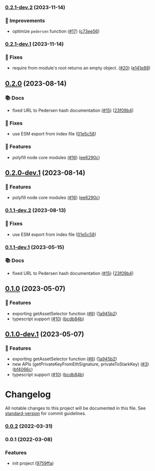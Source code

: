 ### [0.2.1-dev.2](https://github.com/starkware-libs/starkware-crypto-utils/compare/v0.2.1-dev.1...v0.2.1-dev.2) (2023-11-14)


### 💉 Improvements

* optimize `pedersen` function ([#17](https://github.com/starkware-libs/starkware-crypto-utils/issues/17)) ([c73ee56](https://github.com/starkware-libs/starkware-crypto-utils/commit/c73ee565a865b88564441e21d64332478dca2455))

### [0.2.1-dev.1](https://github.com/starkware-libs/starkware-crypto-utils/compare/v0.2.0...v0.2.1-dev.1) (2023-11-14)


### 🔧 Fixes

* require from module's root returns an empty object. ([#20](https://github.com/starkware-libs/starkware-crypto-utils/issues/20)) ([e141e88](https://github.com/starkware-libs/starkware-crypto-utils/commit/e141e886986864fbb9ac2b1cb69f07af05afe47d))

## [0.2.0](https://github.com/starkware-libs/starkware-crypto-utils/compare/v0.1.0...v0.2.0) (2023-08-14)


### 📚 Docs

* fixed URL to Pedersen hash documentation ([#15](https://github.com/starkware-libs/starkware-crypto-utils/issues/15)) ([23f09b4](https://github.com/starkware-libs/starkware-crypto-utils/commit/23f09b44369a58d2f9169291e103e33cb99ace52))


### 🔧 Fixes

* use ESM export from index file ([01e5c58](https://github.com/starkware-libs/starkware-crypto-utils/commit/01e5c58b09b46bac6c4b832b4a8a8601f6075db0))


### 🧩 Features

* polyfill node core modules ([#16](https://github.com/starkware-libs/starkware-crypto-utils/issues/16)) ([ee6290c](https://github.com/starkware-libs/starkware-crypto-utils/commit/ee6290cee5aaca92d24ce80e3c1d0f9e4ee736a6))

## [0.2.0-dev.1](https://github.com/starkware-libs/starkware-crypto-utils/compare/v0.1.1-dev.2...v0.2.0-dev.1) (2023-08-14)


### 🧩 Features

* polyfill node core modules ([#16](https://github.com/starkware-libs/starkware-crypto-utils/issues/16)) ([ee6290c](https://github.com/starkware-libs/starkware-crypto-utils/commit/ee6290cee5aaca92d24ce80e3c1d0f9e4ee736a6))

### [0.1.1-dev.2](https://github.com/starkware-libs/starkware-crypto-utils/compare/v0.1.1-dev.1...v0.1.1-dev.2) (2023-08-13)


### 🔧 Fixes

* use ESM export from index file ([01e5c58](https://github.com/starkware-libs/starkware-crypto-utils/commit/01e5c58b09b46bac6c4b832b4a8a8601f6075db0))

### [0.1.1-dev.1](https://github.com/starkware-libs/starkware-crypto-utils/compare/v0.1.0...v0.1.1-dev.1) (2023-05-15)


### 📚 Docs

* fixed URL to Pedersen hash documentation ([#15](https://github.com/starkware-libs/starkware-crypto-utils/issues/15)) ([23f09b4](https://github.com/starkware-libs/starkware-crypto-utils/commit/23f09b44369a58d2f9169291e103e33cb99ace52))

## [0.1.0](https://github.com/starkware-libs/starkware-crypto-utils/compare/v0.0.2...v0.1.0) (2023-05-07)


### 🧩 Features

* exporting getAssetSelector function ([#8](https://github.com/starkware-libs/starkware-crypto-utils/issues/8)) ([1a945b2](https://github.com/starkware-libs/starkware-crypto-utils/commit/1a945b2ffbdf56c68bb7606c45341c9d117422ad))
* typescript support ([#10](https://github.com/starkware-libs/starkware-crypto-utils/issues/10)) ([bcdb84b](https://github.com/starkware-libs/starkware-crypto-utils/commit/bcdb84b829897af809886e60a3fe284e1dde1eae))

## [0.1.0-dev.1](https://github.com/starkware-libs/starkware-crypto-utils/compare/v0.0.1...v0.1.0-dev.1) (2023-05-07)


### 🧩 Features

* exporting getAssetSelector function ([#8](https://github.com/starkware-libs/starkware-crypto-utils/issues/8)) ([1a945b2](https://github.com/starkware-libs/starkware-crypto-utils/commit/1a945b2ffbdf56c68bb7606c45341c9d117422ad))
* new APIs (getPrivateKeyFromEthSignature, privateToStarkKey) ([#3](https://github.com/starkware-libs/starkware-crypto-utils/issues/3)) ([bf4066c](https://github.com/starkware-libs/starkware-crypto-utils/commit/bf4066c81e4389daea0c388370ac509d89f1a3e1))
* typescript support ([#10](https://github.com/starkware-libs/starkware-crypto-utils/issues/10)) ([bcdb84b](https://github.com/starkware-libs/starkware-crypto-utils/commit/bcdb84b829897af809886e60a3fe284e1dde1eae))

# Changelog

All notable changes to this project will be documented in this file. See [standard-version](https://github.com/conventional-changelog/standard-version) for commit guidelines.

### [0.0.2](https://github.com/starkware-libs/starkware-crypto-utils/compare/v0.0.2-0...v0.0.2) (2022-03-31)

### 0.0.1 (2022-03-08)

### Features

- init project ([9759ffa](https://github.com/starkware-libs/starkware-crypto-utils/commit/9759ffac52538345524c90a784e653c95d8899f5))
